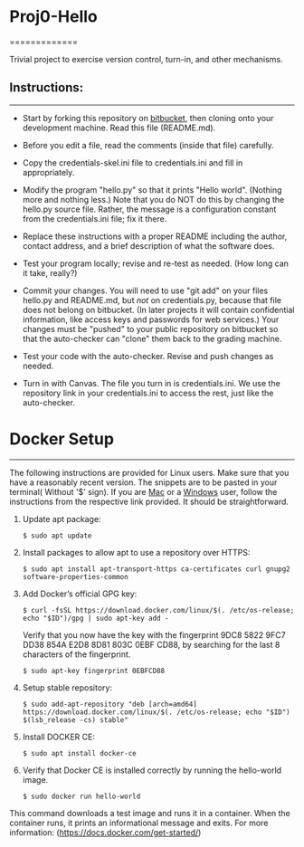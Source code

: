 # Proj0-Hello
=============

Trivial project to exercise version control, turn-in, and other
mechanisms.

## Instructions:
---------------

- Start by forking this repository on [bitbucket](https://bitbucket.org/UOCIS322/proj0-hello), then cloning onto your
  development machine. Read this file (README.md). 
  
- Before you edit a file, read the comments (inside that file) carefully.

- Copy the credentials-skel.ini file to credentials.ini and fill in
  appropriately.

- Modify the program "hello.py" so that it prints "Hello
  world". (Nothing more and nothing less.)  Note that you do NOT do
  this by changing the hello.py source file. Rather, the message is a
  configuration constant from the credentials.ini file; fix it there.

- Replace these instructions with a proper README including the
   author, contact address, and a brief description of what the
   software does.

- Test your program locally;  revise and re-test as needed.  (How long
  can it take, really?)

- Commit your changes. You will need to use "git add" on your files
   hello.py and README.md, but *not* on credentials.py, because that
   file does not belong on bitbucket.  (In later projects it will contain
   confidential information, like access keys and passwords for web
   services.)  Your changes must be "pushed" to your public repository
   on bitbucket so that the auto-checker can "clone" them back to the
   grading machine.

- Test your code with the auto-checker. Revise and push changes
   as needed.

- Turn in with Canvas. The file you turn in is credentials.ini. We
   use the repository link in your credentials.ini to access the rest,
   just like the auto-checker.

# Docker Setup
-------------
The following instructions are provided for Linux users.
Make sure that you have a reasonably recent version.
The snippets are to be pasted in your terminal( Without '$' sign).
If you are [Mac](https://docs.docker.com/docker-for-mac/install/) or a
[Windows](https://docs.docker.com/docker-for-windows/install/#download-docker-for-windows)
user, follow the instructions from the respective link provided. It should be straightforward.

1. Update apt package:

    ```
    $ sudo apt update
    ```

2. Install packages to allow apt to use a repository over HTTPS:

    ```
    $ sudo apt install apt-transport-https ca-certificates curl gnupg2 software-properties-common
    ```

3. Add Docker’s official GPG key:

    ```
    $ curl -fsSL https://download.docker.com/linux/$(. /etc/os-release; echo "$ID")/gpg | sudo apt-key add -
    ```

    Verify that you now have the key with the fingerprint 9DC8 5822 9FC7 DD38 854A E2D8 8D81 803C 0EBF CD88, by searching for the last 8 characters of the fingerprint.

    ```
    $ sudo apt-key fingerprint 0EBFCD88
    ```

4. Setup stable repository:

    ```
    $ sudo add-apt-repository "deb [arch=amd64] https://download.docker.com/linux/$(. /etc/os-release; echo "$ID") $(lsb_release -cs) stable"
    ```

5. Install DOCKER CE:

    ```
    $ sudo apt install docker-ce
    ```

6. Verify that Docker CE is installed correctly by running the hello-world image.

    ```
    $ sudo docker run hello-world
    ```

This command downloads a test image and runs it in a container. When the container runs, it prints an informational message and exits. For more information: (https://docs.docker.com/get-started/)
